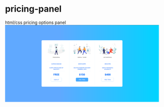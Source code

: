 # pricing-panel
html/css pricing options panel
![Project Preview](https://github.com/loChris/pricing-panel/blob/master/img/pricing-panel.png)

